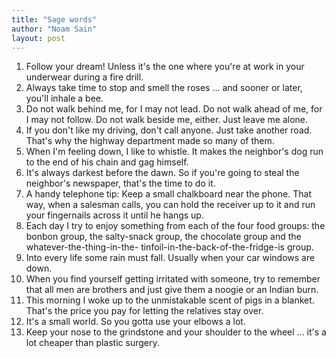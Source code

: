```yaml
---
title: "Sage words"
author: "Noam Sain"
layout: post
---
```


1. Follow your dream! Unless it's the one where you're at work in your underwear during a fire drill.
2. Always take time to stop and smell the roses ... and sooner or later, you'll inhale a bee.
3. Do not walk behind me, for I may not lead. Do not walk ahead of me, for I may not follow. Do not walk beside me, either. Just leave me alone.
4. If you don't like my driving, don't call anyone. Just take another road. That's why the highway department made so many of them.
5. When I'm feeling down, I like to whistle. It makes the neighbor's dog run to the end of his chain and gag himself.
6. It's always darkest before the dawn. So if you're going to steal the neighbor's newspaper, that's the time to do it.
7. A handy telephone tip: Keep a small chalkboard near the phone. That way, when a salesman calls, you can hold the receiver up to it and run your fingernails across it until he hangs up.
8. Each day I try to enjoy something from each of the four food groups: the bonbon group, the salty-snack group, the chocolate group and the whatever-the-thing-in-the- tinfoil-in-the-back-of-the-fridge-is group.
9. Into every life some rain must fall. Usually when your car windows are down.
10. When you find yourself getting irritated with someone, try to remember that all men are brothers and just give them a noogie or an Indian burn.
11. This morning I woke up to the unmistakable scent of pigs in a blanket. That's the price you pay for letting the relatives stay over.
12. It's a small world. So you gotta use your elbows a lot.
13. Keep your nose to the grindstone and your shoulder to the wheel ... it's a lot cheaper than plastic surgery.

